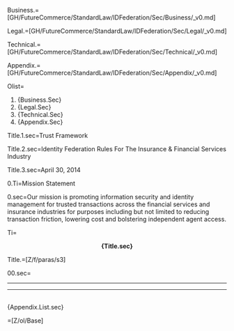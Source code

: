 Business.=[GH/FutureCommerce/StandardLaw/IDFederation/Sec/Business/_v0.md]

Legal.=[GH/FutureCommerce/StandardLaw/IDFederation/Sec/Legal/_v0.md]

Technical.=[GH/FutureCommerce/StandardLaw/IDFederation/Sec/Technical/_v0.md]

Appendix.=[GH/FutureCommerce/StandardLaw/IDFederation/Sec/Appendix/_v0.md]

Olist=<ol><li>{Business.Sec}<li>{Legal.Sec}<li>{Technical.Sec}<li>{Appendix.Sec}</ol>

Title.1.sec=Trust Framework

Title.2.sec=Identity Federation Rules For The Insurance & Financial Services Industry

Title.3.sec=April 30, 2014

0.Ti=Mission Statement

0.sec=Our mission is promoting information security and identity management for trusted transactions across the financial services and insurance industries for purposes including but not limited to reducing transaction friction, lowering cost and bolstering independent agent access.

Ti=<center><b>{Title.sec}</b></center>

Title.=[Z/f/paras/s3]

00.sec=<hr><hr><br>{Appendix.List.sec}
  
=[Z/ol/Base]
